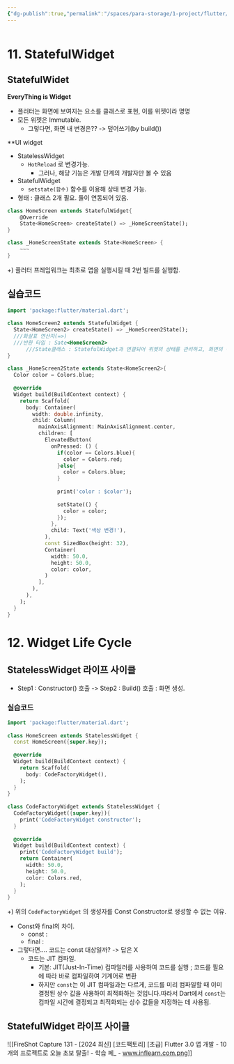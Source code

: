 ```yaml
---
{"dg-publish":true,"permalink":"/spaces/para-storage/1-project/flutter/11-23/"}
---
```


```toc
```
# 11. StatefulWidget
## StatefulWidet
**EveryThing is Widget**
- 플러터는 화면에 보여지는 요소를 클래스로 표현, 이를 위젯이라 명명
- 모든 위젯은 Immutable.
	- 그렇다면, 화면 내 변경은?? -> 덮어쓰기(by build())

**UI widget
- StatelessWidget
	-  `HotReload` 로 변경가능.
		- 그러나, 해당 기능은 개발 단계의 개발자만 볼 수 있음
- StatefulWidget
	-  `setstate(함수)` 함수를 이용해 상태 변경 가능.
- 형태 : 클래스 2개 필요. 둘이 연동되어 있음.
```Dart
class HomeScreen extends StatefulWidget{
	@Override
	State<HomeScreen> createState() => _HomeScreenState();
}

class _HomeScreenState extends State<HomeScreen> {
	~~~
}
```

+) 플러터 프레임워크는 최초로 앱을 실행시킬 때 2번 빌드를 실행함.
## 실습코드
```Dart
import 'package:flutter/material.dart';  
  
class HomeScreen2 extends StatefulWidget {  
  State<HomeScreen2> createState() => _HomeScreen2State();
  ///화살표 연산자(=>)
  ///반환 타입 : Sate<HomeScreen2>
	  ///State클래스 : StatefulWidget과 연결되어 위젯의 상태를 관리하고, 화면의 상태 변화에 따른 뷰의 업데이트를 담당 / build() 메서드를 포함하며, 이 메서드에서는 실제 위젯의 렌더링을 정의
}  
  
class _HomeScreen2State extends State<HomeScreen2>{  
  Color color = Colors.blue;  
  
  @override  
  Widget build(BuildContext context) {  
    return Scaffold(  
      body: Container(  
        width: double.infinity,  
        child: Column(  
          mainAxisAlignment: MainAxisAlignment.center,  
          children: [  
            ElevatedButton(  
              onPressed: () {  
                if(color == Colors.blue){  
                  color = Colors.red;  
                }else{  
                  color = Colors.blue;  
                }  
  
                print('color : $color');  
  
                setState(() {  
                  color = color;  
                });  
              },  
              child: Text('색상 변경!'),  
            ),  
            const SizedBox(height: 32),  
            Container(  
              width: 50.0,  
              height: 50.0,  
              color: color,  
            )  
          ],  
        ),  
      ),  
    );  
  }  
}
```



# 12. Widget Life Cycle
## StatelessWidget 라이프 사이클
- Step1 : Constructor() 호출 -> Step2 : Build() 호출 : 화면 생성.
### 실습코드
```dart
import 'package:flutter/material.dart';  
  
class HomeScreen extends StatelessWidget {  
  const HomeScreen({super.key});  
  
  @override  
  Widget build(BuildContext context) {  
    return Scaffold(  
      body: CodeFactoryWidget(),  
    );  
  }  
}  
  
class CodeFactoryWidget extends StatelessWidget {  
  CodeFactoryWidget({super.key}){  
    print('CodeFactoryWidget constructor');  
  }  
  
  @override  
  Widget build(BuildContext context) {  
    print('CodeFactoryWidget build');  
    return Container(  
      width: 50.0,  
      height: 50.0,  
      color: Colors.red,  
    );  
  }  
}
```

+) 위의 `CodeFactoryWidget` 의 생성자를 Const Constructor로 생성할 수 없는 이유.

- Const와 final의 차이.
	- const : 
	- final : 
- 그렇다면.... 코드는 const 대상일까? -> 답은 X
	- 코드는 JIT 컴파일.
		- 기본:  JIT(Just-In-Time) 컴파일러를 사용하여 코드를 실행 ; 코드를 필요에 따라 바로 컴파일하여 기계어로 변환
		- 하지만 `const`는 이 JIT 컴파일과는 다르게, 코드를 미리 컴파일할 때 이미 결정된 상수 값을 사용하여 최적화하는 것입니다.따라서 Dart에서 `const`는 컴파일 시간에 결정되고 최적화되는 상수 값들을 지정하는 데 사용됨.
## StatefulWidget 라이프 사이클
![[FireShot Capture 131 - [2024 최신] [코드팩토리] [초급] Flutter 3.0 앱 개발 - 10개의 프로젝트로 오늘 초보 탈출! - 학습 페_ - www.inflearn.com.png]]
